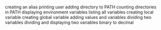 creating an alias
printing user
adding directory to PATH
counting directories in PATH
displaying environment variables
listing all variables
creating local variable
creating global variable
adding values and variables
dividing two variables
dividing and displaying two variables
binary to decimal
